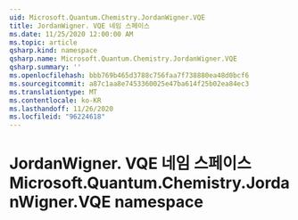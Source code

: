 ```yaml
---
uid: Microsoft.Quantum.Chemistry.JordanWigner.VQE
title: JordanWigner. VQE 네임 스페이스
ms.date: 11/25/2020 12:00:00 AM
ms.topic: article
qsharp.kind: namespace
qsharp.name: Microsoft.Quantum.Chemistry.JordanWigner.VQE
qsharp.summary: ''
ms.openlocfilehash: bbb769b465d3788c756faa7f738880ea48d0bcf6
ms.sourcegitcommit: a87c1aa8e7453360025e47ba614f25b02ea84ec3
ms.translationtype: MT
ms.contentlocale: ko-KR
ms.lasthandoff: 11/26/2020
ms.locfileid: "96224618"
---
```

# <a name="microsoftquantumchemistryjordanwignervqe-namespace"></a><span data-ttu-id="32653-102">JordanWigner. VQE 네임 스페이스</span><span class="sxs-lookup"><span data-stu-id="32653-102">Microsoft.Quantum.Chemistry.JordanWigner.VQE namespace</span></span>



